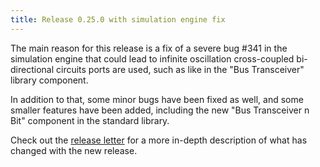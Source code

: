 ```yaml
---
title: Release 0.25.0 with simulation engine fix
---
```


The main reason for this release is a fix of a severe bug #341 in the simulation engine that could lead to infinite oscillation cross-coupled bi-directional circuits ports are used, such as like in the "Bus Transceiver" library component.

In addition to that, some minor bugs have been fixed as well, and some smaller features have been added, including the new "Bus Transceiver n Bit" component in the standard library.

Check out the [release letter](/docs/releases/release-0.25.0/index.html)
for a more in-depth description of what has changed with the new release.
